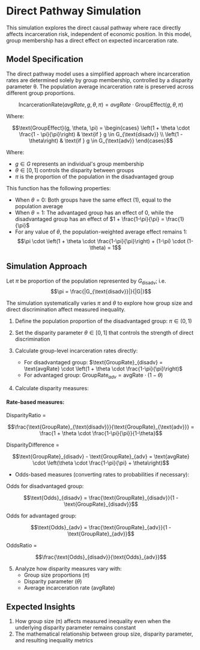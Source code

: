 # Direct Pathway Simulation

This simulation explores the direct causal pathway where race directly affects incarceration risk, independent of economic position. In this model, group membership has a direct effect on expected incarceration rate.

## Model Specification

The direct pathway model uses a simplified approach where incarceration rates are determined solely by group membership, controlled by a disparity parameter θ. The population average incarceration rate is preserved across different group proportions.



$$\text{IncarcerationRate}(avgRate, g, \theta, \pi) = avgRate \cdot \text{GroupEffect}(g, \theta, \pi)$$

Where:

$$\text{GroupEffect}(g, \theta, \pi) = 
\begin{cases} 
\left(1 + \theta \cdot \frac{1 - \pi}{\pi}\right) & \text{if } g \in G_{\text{disadv}} \\
\left(1 - \theta\right) & \text{if } g \in G_{\text{adv}}
\end{cases}$$


Where:
- $g \in G$ represents an individual's group membership
- $\theta \in [0,1]$ controls the disparity between groups
- $\pi$ is the proportion of the population in the disadvantaged group

This function has the following properties:
- When $\theta = 0$: Both groups have the same effect (1), equal to the population average
- When $\theta = 1$: The advantaged group has an effect of 0, while the disadvantaged group has an effect of $1 + \frac{1-\pi}{\pi} = \frac{1}{\pi}$
- For any value of $\theta$, the population-weighted average effect remains 1:
$$\pi \cdot \left(1 + \theta \cdot \frac{1-\pi}{\pi}\right) + (1-\pi) \cdot (1-\theta) = 1$$

## Simulation Approach

Let $\pi$ be proportion of the population represented by $G_{\text{disadv}}$; i.e. 
$$\pi = \frac{|G_{\text{disadv}}|}{|G|}$$

The simulation systematically varies $\pi$ and $\theta$ to explore how group size and direct discrimination affect measured inequality.

1. Define the population proportion of the disadvantaged group: $\pi \in (0,1)$

2. Set the disparity parameter $\theta \in [0,1]$ that controls the strength of direct discrimination

3. Calculate group-level incarceration rates directly:
   - For disadvantaged group: $\text{GroupRate}_{disadv} = \text{avgRate} \cdot \left(1 + \theta \cdot \frac{1-\pi}{\pi}\right)$
   - For advantaged group: $\text{GroupRate}_{adv} = \text{avgRate} \cdot (1-\theta)$

4. Calculate disparity measures:
   
#### Rate-based measures:

DisparityRatio = 

$$\frac{\text{GroupRate}_{\text{disadv}}}{\text{GroupRate}_{\text{adv}}} = \frac{1 + \theta \cdot \frac{1-\pi}{\pi}}{1-\theta}$$

DisparityDifference = 

$$\text{GroupRate}_{disadv} - \text{GroupRate}_{adv} = \text{avgRate} \cdot \left(\theta \cdot \frac{1-\pi}{\pi} + \theta\right)$$

- Odds-based measures (converting rates to probabilities if necessary):

Odds for disadvantaged group:

$$\text{Odds}_{disadv} = \frac{\text{GroupRate}_{disadv}}{1 - \text{GroupRate}_{disadv}}$$

Odds for advantaged group:

$$\text{Odds}_{adv} = \frac{\text{GroupRate}_{adv}}{1 - \text{GroupRate}_{adv}}$$

OddsRatio = 

$$\frac{\text{Odds}_{disadv}}{\text{Odds}_{adv}}$$

5. Analyze how disparity measures vary with:
   - Group size proportions ($\pi$)
   - Disparity parameter ($\theta$)
   - Average incarceration rate ($\text{avgRate}$)

## Expected Insights

1. How group size (π) affects measured inequality even when the underlying disparity parameter remains constant
3. The mathematical relationship between group size, disparity parameter, and resulting inequality metrics
